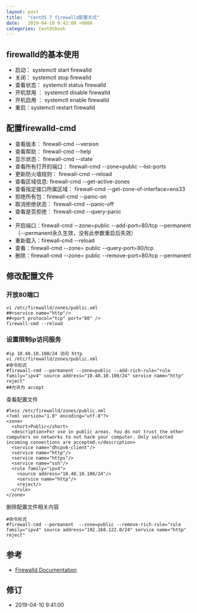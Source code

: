 ```yaml
---
layout: post
title:  "CentOS 7 firewalld配置方式"
date:   2019-04-10 9:42:00 +0800
categories: CentOSbook
---
```


## firewalld的基本使用
- 启动： systemctl start firewalld
- 关闭： systemctl stop firewalld
- 查看状态： systemctl status firewalld 
- 开机禁用  ： systemctl disable firewalld
- 开机启用  ： systemctl enable firewalld
- 重启：systemctl restart firewalld
 
 

## 配置firewalld-cmd

- 查看版本： firewall-cmd --version
- 查看帮助： firewall-cmd --help
- 显示状态： firewall-cmd --state
- 查看所有打开的端口： firewall-cmd --zone=public --list-ports
- 更新防火墙规则： firewall-cmd --reload
- 查看区域信息:  firewall-cmd --get-active-zones
- 查看指定接口所属区域： firewall-cmd --get-zone-of-interface=ens33
- 拒绝所有包：firewall-cmd --panic-on
- 取消拒绝状态： firewall-cmd --panic-off
- 查看是否拒绝： firewall-cmd --query-panic
-  
- 开启端口：firewall-cmd --zone=public --add-port=80/tcp --permanent    （--permanent永久生效，没有此参数重启后失效）
- 重新载入：firewall-cmd --reload
- 查看：firewall-cmd --zone= public --query-port=80/tcp
- 删除：firewall-cmd --zone= public --remove-port=80/tcp --permanent


## 修改配置文件
### 开放80端口
```
vi /etc/firewalld/zones/public.xml
##<service name="http"/>
##<port protocol="tcp" port="80" />
firewall-cmd --reload
```

### 设置限制ip访问服务

```
#ip 10.40.10.100/24 访问 http
vi /etc/firewalld/zones/public.xml
#命令形式
#firewall-cmd --permanent --zone=public --add-rich-rule="rule family="ipv4" source address="10.40.10.100/24" service name="http" reject"
##允许为 accept
```

查看配置文件

```
#less /etc/firewalld/zones/public.xml
<?xml version="1.0" encoding="utf-8"?>
<zone>
  <short>Public</short>
  <description>For use in public areas. You do not trust the other computers on networks to not harm your computer. Only selected incoming connections are accepted.</description>
  <service name="dhcpv6-client"/>
  <service name="http"/>
  <service name="https"/>
  <service name="ssh"/>
  <rule family="ipv4">
    <source address="10.40.10.100/24"/>
    <service name="http"/>
    <reject/>
  </rule>
</zone>
```

删除配置文件相关内容
```
#命令形式
#firewall-cmd --permanent  --zone=public --remove-rich-rule="rule family="ipv4" source address="192.168.122.0/24" service name="http" reject"
```

## 参考 
- [Firewalld Documentation](https://firewalld.org/documentation/)

## 修订  
- 2019-04-10 9:41:00

